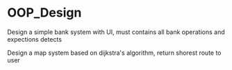 # OOP_Design

Design a simple bank system with UI, must contains all bank operations and expections detects

Design a map system based on dijkstra's algorithm, return shorest route to user
